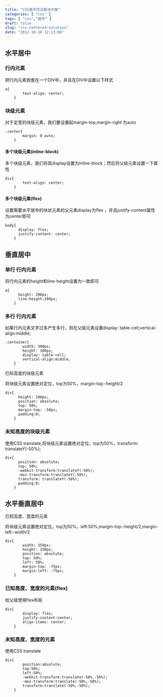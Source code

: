 ```yaml
---
title: "CSS居中完全解决方案"
categories: [ "Css" ]
tags: [ "css","居中" ]
draft: false
slug: "css-centered-solution"
date: "2012-10-20 12:13:00"
---
```


## 水平居中

### 行内元素

把行内元素嵌套在一个DIV中，并且在DIV中设置以下样式

    a{
    		text-align: center;
    	}

### 块级元素


<!--more-->


对于定宽的块级元素，我们要设置起margin-top,margin-right 为auto

    .center{
    		margin: 0 auto;
    	}

#### 多个块级元素(inline-block)

多个块级元素，我们将其display设置为inline-block；然后将父级元素设置一下属性

    div{
    		text-align: center;
    	}

#### 多个块级元素(flex)

设置需要水平居中的块状元素的父元素display为flex ，并且justify-content属性为center即可

    body{
    	  display: flex;
    	  justify-content: center;
    	}

## 垂直居中

### 单行 行内元素

将行内元素的height和line-height设置为一致即可

    a{
    	  height: 200px;
    	  line-height:200px;  
    	}

### 多行 行内元素

如果行内元素文字过多产生多行，则在父级元素设置display: table-cell;vertical-align:middle;

    .container{
    		width: 300px;
    		height: 300px;
    		display: table-cell;
    		vertical-align:middle;
    	}

已知高度的块级元素

将块级元素设置绝对定位，top为50%，margin-top:-height/2

    div{
    	  height: 100px;
    	  position: absolute;
    	  top: 50%;
    	  margin-top: -50px;
    	  padding:0; 
    	}

### 未知高度的块级元素

使用CSS translate,将块级元素设置绝对定位，top为50%，transform: translateY(-50%);

    div{
    	  position: absolute;
    	  top: 50%;
    	  -webkit-transform:translateY(-50%);
    	  -moz-transform:translateY(-50%);
    	  transform: translateY(-50%);
    	  padding:0; 
    	}

## 水平垂直居中

已知高度、宽度的元素

将块级元素设置绝对定位，top为50%，left:50%;margin-top:-height/2;margin-left:-width/2

    div{
    		width: 150px;
    		height: 150px;
    		position: absolute;
    		top: 50%;
    		left: 50%;
    		margin-top: -75px;
    		margin-left: -75px;
    	}

### 已知高度、宽度的元素(flex)

给父级使用flex布局

    div{
    		display: flex;
    		justify-content:center;
    		align-items: center;
    	}

### 未知高度、宽度的元素

使用CSS translate

    div{
    	    position:absolute;
    		top:50%;
    		left:50%;
    		-webkit-transform:translate(-50%,-50%);
    		-moz-transform:translate(-50%,-50%);
    		transform:translate(-50%,-50%);
    	}